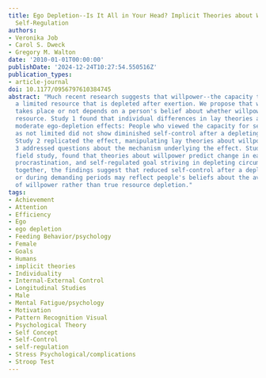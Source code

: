 ```yaml
---
title: Ego Depletion--Is It All in Your Head? Implicit Theories about Willpower Affect
  Self-Regulation
authors:
- Veronika Job
- Carol S. Dweck
- Gregory M. Walton
date: '2010-01-01T00:00:00'
publishDate: '2024-12-24T10:27:54.550516Z'
publication_types:
- article-journal
doi: 10.1177/0956797610384745
abstract: "Much recent research suggests that willpower--the capacity to exert self-control--is
  a limited resource that is depleted after exertion. We propose that whether depletion
  takes place or not depends on a person's belief about whether willpower is a limited
  resource. Study 1 found that individual differences in lay theories about willpower
  moderate ego-depletion effects: People who viewed the capacity for self-control
  as not limited did not show diminished self-control after a depleting experience.
  Study 2 replicated the effect, manipulating lay theories about willpower. Study
  3 addressed questions about the mechanism underlying the effect. Study 4, a longitudinal
  field study, found that theories about willpower predict change in eating behavior,
  procrastination, and self-regulated goal striving in depleting circumstances. Taken
  together, the findings suggest that reduced self-control after a depleting task
  or during demanding periods may reflect people's beliefs about the availability
  of willpower rather than true resource depletion."
tags:
- Achievement
- Attention
- Efficiency
- Ego
- ego depletion
- Feeding Behavior/psychology
- Female
- Goals
- Humans
- implicit theories
- Individuality
- Internal-External Control
- Longitudinal Studies
- Male
- Mental Fatigue/psychology
- Motivation
- Pattern Recognition Visual
- Psychological Theory
- Self Concept
- Self-Control
- self-regulation
- Stress Psychological/complications
- Stroop Test
---
```

